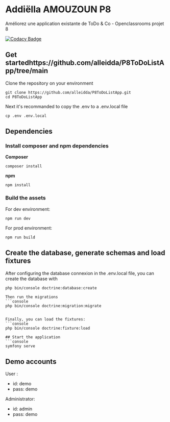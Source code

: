 # Addiëlla AMOUZOUN P8

Améliorez une application existante de ToDo & Co - Openclassrooms projet 8

[![Codacy Badge](https://app.codacy.com/project/badge/Grade/9ccf5099699541e08a97e46b0d723f54)](https://app.codacy.com/gh/alleidda/P8ToDoListApp/dashboard?utm_source=gh&utm_medium=referral&utm_content=&utm_campaign=Badge_grade)

## Get startedhttps://github.com/alleidda/P8ToDoListApp/tree/main

Clone the repository on your environment
```console
git clone https://github.com/alleidda/P8ToDoListApp.git
cd P8ToDoListApp
```

Next it's recommanded to copy the .env to a .env.local file
```console
cp .env .env.local
```

## Dependencies

### Install composer and npm dependencies

**Composer**
```console
composer install
```

**npm**
```console
npm install
```

### Build the assets

For dev environment:
```console
npm run dev
```

For prod environment:
```console
npm run build
```

## Create the database, generate schemas and load fixtures

After configuring the database connexion in the .env.local file, you can create the database with
```console
php bin/console doctrine:database:create

Then run the migrations
```console
php bin/console doctrine:migration:migrate


Finally, you can load the fixtures:
```console
php bin/console doctrine:fixture:load

## Start the application
```console
symfony serve
```


## Demo accounts

User :
- id: demo
- pass: demo

Administrator: 
- id: admin
- pass: demo


